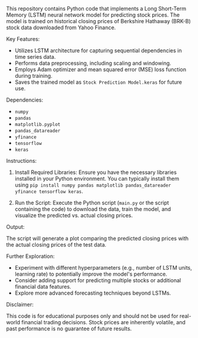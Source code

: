 This repository contains Python code that implements a Long Short-Term Memory (LSTM) neural network model for predicting stock prices. The model is trained on historical closing prices of Berkshire Hathaway (BRK-B) stock data downloaded from Yahoo Finance.

Key Features:

- Utilizes LSTM architecture for capturing sequential dependencies in time series data.
- Performs data preprocessing, including scaling and windowing.
- Employs Adam optimizer and mean squared error (MSE) loss function during training.
- Saves the trained model as `Stock Prediction Model.keras` for future use.

Dependencies:

- `numpy`
- `pandas`
- `matplotlib.pyplot`
- `pandas_datareader`
- `yfinance`
- `tensorflow`
- `keras` 

Instructions:

1. Install Required Libraries:
   Ensure you have the necessary libraries installed in your Python environment. You can typically install them using `pip install numpy pandas matplotlib pandas_datareader yfinance tensorflow keras`.

2. Run the Script:
   Execute the Python script (`main.py` or the script containing the code) to download the data, train the model, and visualize the predicted vs. actual closing prices.

Output:

The script will generate a plot comparing the predicted closing prices with the actual closing prices of the test data.

Further Exploration:

- Experiment with different hyperparameters (e.g., number of LSTM units, learning rate) to potentially improve the model's performance.
- Consider adding support for predicting multiple stocks or additional financial data features.
- Explore more advanced forecasting techniques beyond LSTMs.

Disclaimer:

This code is for educational purposes only and should not be used for real-world financial trading decisions. Stock prices are inherently volatile, and past performance is no guarantee of future results.
